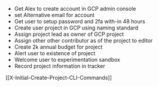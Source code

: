* Get Alex to create account in GCP admin console 
* set Alternative email for account
* Get user to setup password and 2fa with-in 48 hours 
* Create user project in GCP using naming standard 
* Assign project lead as owner of GCP project
* Assign other other contributor as of the project to editor 
* Create 2k annual budget for project 
* Alert user to existence of project 
* Welcome user to experimentation sandbox
* Record project information in tracker


[[X-Initial-Create-Project-CLI-Commands]]